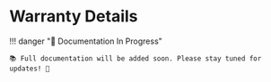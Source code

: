 # Warranty Details

!!! danger "🚧 Documentation In Progress"

    📚 Full documentation will be added soon. Please stay tuned for updates! 🔔

